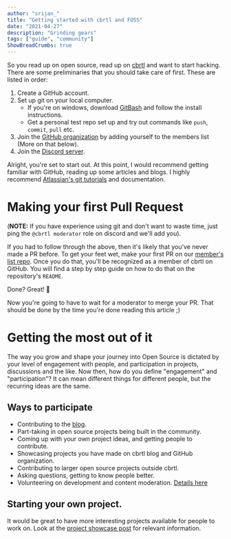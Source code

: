 ```yaml
---
author: "srijan_"
title: "Getting started with cbrtl and FOSS"
date: "2021-04-27"
description: "Grinding gears"
tags: ["guide", "community"]
ShowBreadCrumbs: true 
---
```


So you read up on open source, read up on [cbrtl](https://anubhavp.dev/cbrtl/posts/what-and-why/) and want to start hacking.
There are some preliminaries that you should take care of first.
These are listed in order:

1. Create a GitHub account.
2. Set up git on your local computer.
    - If you're on windows, download [GitBash](https://git-scm.com/downloads) and follow the install instructions.
    - Get a personal test repo set up and try out commands like `push`, `commit`, `pull` etc.
3. Join the [GitHub organization](https://github.com/cbrtl) by adding yourself to the members list (More on that below).
4. Join the [Discord server]().

Alright, you're set to start out.
At this point, I would recommend getting familiar with GitHub, reading up some articles and blogs.
I highly recommend [Atlassian's git tutorials](https://www.atlassian.com/git/tutorials) and documentation.

# Making your first Pull Request
(**NOTE:** If you have experience using git and don't want to waste time, just ping the `@cbrtl moderator` role on discord and we'll add you).

If you had to follow through the above, then it's likely that you've never made a PR before.
To get your feet wet, make your first PR on our [member's list repo](https://github.com/cbrtl/members-list).
Once you do that, you'll be recognized as a member of cbrtl on GitHub.
You will find a step by step guide on how to do that on the repository's `README`.

Done? Great! 🎉

Now you're going to have to wait for a moderator to merge your PR. 
That should be done by the time you're done reading this article ;)

# Getting the most out of it
The way you grow and shape your journey into Open Source is dictated by your level of engagement with people, and participation
in projects, discussions and the like. 
Now then, how do you define "engagement" and "participation"?
It can mean different things for different people, but the recurring ideas are the same.

## Ways to participate
- Contributing to the [blog](https://github.com/cbrtl/cbrtl-site).
- Part-taking in open source projects being built in the community.
- Coming up with your own project ideas, and getting people to contribute.
- Showcasing projects you have made on cbrtl blog and GitHub organization.
- Contributing to larger open source projects outside cbrtl.
- Asking questions, getting to know people better.
- Volunteering on development and content moderation. [Details here](http://anubhavp.dev/cbrtl/posts/what-and-why/#volunteering-to-cbrtl)

## Starting your own project.
It would be great to have more interesting projects available for people to work on.
Look at the [project showcase post](http://anubhavp.dev/cbrtl/posts/project-showcase/) for relevant information.
